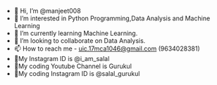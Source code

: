 - 👋 Hi, I’m @manjeet008
- 👀 I’m interested in Python Programming,Data Analysis and Machine Learning
- 🌱 I’m currently learning Machine Learning.
- 💞️ I’m looking to collaborate on Data Analysis.
- 📫 How to reach me - uic.17mca1046@gmail.com (9634028381)
- 💞️My Instagram ID is @i_am_salal
- 💞️My coding Youtube Channel is Gurukul
- 💞️My coding Instagram ID is @salal_gurukul

<!---
manjeet008/manjeet008 is a ✨ special ✨ repository because its `README.md` (this file) appears on your GitHub profile.
You can click the Preview link to take a look at your changes.
--->
